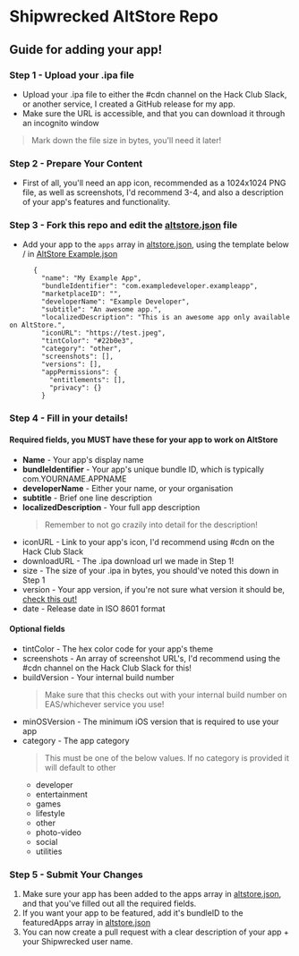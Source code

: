 # Shipwrecked AltStore Repo

## Guide for adding your app!


### Step 1 - Upload your .ipa file
- Upload your .ipa file to either the #cdn channel on the Hack Club Slack, or another service, I created a GitHub release for my app.
- Make sure the URL is accessible, and that you can download it through an incognito window
> Mark down the file size in bytes, you'll need it later!

### Step 2 - Prepare Your Content
- First of all, you'll need an app icon, recommended as a 1024x1024 PNG file, as well as screenshots, I'd recommend 3-4, and also a description of your app's features and functionality.

### Step 3 - Fork this repo and edit the [altstore.json](altstore.json) file
- Add your app to the `apps` array in [altstore.json](altstore.json), using the template below / in [AltStore Example.json](AltStoreExample.json)

```
      {
        "name": "My Example App",
        "bundleIdentifier": "com.exampledeveloper.exampleapp",
        "marketplaceID": "",
        "developerName": "Example Developer",
        "subtitle": "An awesome app.",
        "localizedDescription": "This is an awesome app only available on AltStore.",
        "iconURL": "https://test.jpeg",
        "tintColor": "#22b0e3",
        "category": "other",
        "screenshots": [],
        "versions": [],
        "appPermissions": {
          "entitlements": [],
          "privacy": {}
        }
```

### Step 4 - Fill in your details!

#### Required fields, you **MUST** have these for your app to work on AltStore

- **Name** - Your app's display name
- **bundleIdentifier** - Your app's unique bundle ID, which is typically com.YOURNAME.APPNAME
- **developerName** - Either your name, or your organisation
- **subtitle** - Brief one line description
- **localizedDescription** - Your full app description
    > Remember to not go crazily into detail for the description!
- iconURL - Link to your app's icon, I'd recommend using #cdn on the Hack Club Slack
- downloadURL - The .ipa download url we made in Step 1!
- size - The size of your .ipa in bytes, you should've noted this down in Step 1
- version - Your app version, if you're not sure what version it should be, [check this out!](https://semver.org/)
- date - Release date in ISO 8601 format 

#### Optional fields
- tintColor - The hex color code for your app's theme
- screenshots - An array of screenshot URL's, I'd recommend using the #cdn channel on the Hack Club Slack for this!
- buildVersion - Your internal build number 
    > Make sure that this checks out with your internal build number on EAS/whichever service you use!
- minOSVersion - The minimum iOS version that is required to use your app
- category - The app category
    > This must be one of the below values. If no category is provided it will default to other
    - developer
    - entertainment
    - games
    - lifestyle
    - other
    - photo-video
    - social
    - utilities

### Step 5 - Submit Your Changes
1. Make sure your app has been added to the apps array in [altstore.json](altstore.json), and that you've filled out all the required fields.
2. If you want your app to be featured, add it's bundleID to the featuredApps array in [altstore.json](altstore.json)
3. You can now create a pull request with a clear description of your app + your Shipwrecked user name.